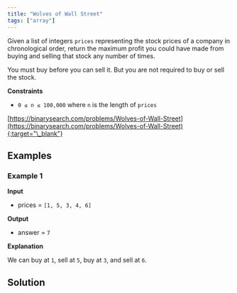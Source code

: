 ```yaml
---
title: "Wolves of Wall Street"
tags: ["array"]
---
```


Given a list of integers `prices` representing the stock prices of a company in chronological order, return the maximum profit you could have made from buying and selling that stock any number of times.

You must buy before you can sell it. But you are not required to buy or sell the stock.

**Constraints**

- `0 ≤ n ≤ 100,000` where `n` is the length of `prices`

[https://binarysearch.com/problems/Wolves-of-Wall-Street](https://binarysearch.com/problems/Wolves-of-Wall-Street){:target="\_blank"}

## Examples

### Example 1

**Input**

- prices = `[1, 5, 3, 4, 6]`

**Output**

- answer = `7`

**Explanation**

We can buy at `1`, sell at `5`, buy at `3`, and sell at `6`.

## Solution

<script src="https://gist.github.com/yaeba/16da7be5123724fcf6eccc25581cef5a.js?file=Wolves-of-Wall-Street.java"></script>
